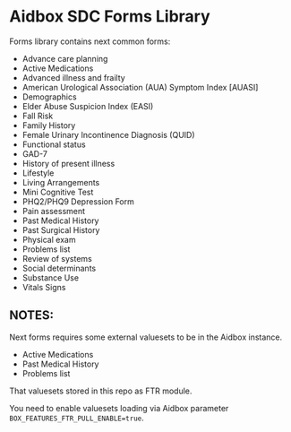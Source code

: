 # Aidbox SDC Forms Library

Forms library contains next common forms:

- Advance care planning
- Active Medications
- Advanced illness and frailty
- American Urological Association (AUA) Symptom Index [AUASI]
- Demographics
- Elder Abuse Suspicion Index (EASI)
- Fall Risk
- Family History
- Female Urinary Incontinence Diagnosis (QUID)
- Functional status
- GAD-7
- History of present illness
- Lifestyle
- Living Arrangements
- Mini Cognitive Test
- PHQ2/PHQ9 Depression Form
- Pain assessment
- Past Medical History
- Past Surgical History
- Physical exam
- Problems list
- Review of systems
- Social determinants
- Substance Use
- Vitals Signs


## NOTES: 

Next forms requires some external valuesets to be in the Aidbox instance.

- Active Medications
- Past Medical History
- Problems list

That valuesets stored in this repo as FTR module.

You need to enable valuesets loading via Aidbox parameter `BOX_FEATURES_FTR_PULL_ENABLE=true`.
